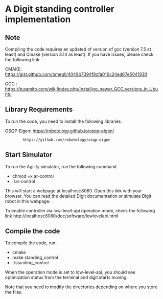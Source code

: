# A Digit standing controller implementation

## Note
Compiling the code requires an updated of version of gcc (version 7.5 at least) and Cmake (version 3.14 as least). If you have issues, please check the following link:

CMAKE: https://gist.github.com/bmegli/4049b7394f9cfa016c24ed67e5041930

GCC  : https://tuxamito.com/wiki/index.php/Installing_newer_GCC_versions_in_Ubuntu

## Library Requirements
To run the code, you need to install the following libraries 

OSQP-Eigen: https://robotology.github.io/osqp-eigen/

            https://github.com/robotology/osqp-eigen

## Start Simulator
To run the Agility simulator, run the following command
- chmod +x ar-control
- ./ar-control

This will start a webpage at localhost:8080. Open this link with your browser. You can read the detailed Digit documentation or simulate Digit robot in this webpage.

To enable controller via low-level-api operation mode, check the following link http://localhost:8080/doc/software/lowlevelapi.html

## Compile the code
To compile the code, run:
- cmake
- make standing_control
- ./standing_control

When the operation mode is set to low-level-api, you should see optimization status from the terminal and digit starts moving.

Note that you need to modify the directories depending on where you store the files.